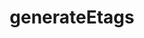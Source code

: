 ---
title: generateEtags
description: Next.js will generate etags for every page by default. Learn more about how to disable etag generation here.
source: app/api-reference/config/next-config-js/generateEtags
---